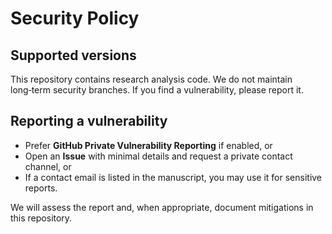 # Security Policy

## Supported versions
This repository contains research analysis code. We do not maintain long‑term security branches. If you find a vulnerability, please report it.

## Reporting a vulnerability
- Prefer **GitHub Private Vulnerability Reporting** if enabled, or
- Open an **Issue** with minimal details and request a private contact channel, or
- If a contact email is listed in the manuscript, you may use it for sensitive reports.

We will assess the report and, when appropriate, document mitigations in this repository.
